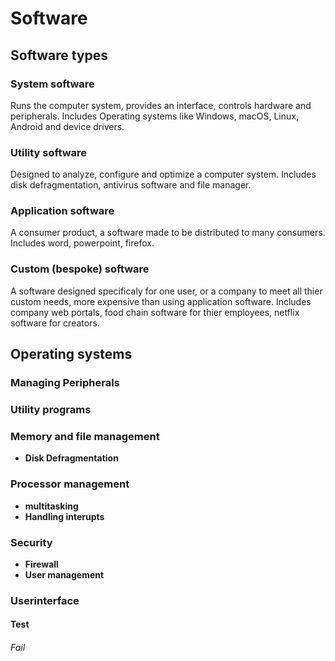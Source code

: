 # Software

## Software types

### System software
Runs the computer system, provides an interface, controls hardware and peripherals.
Includes Operating systems like Windows, macOS, Linux, Android and device drivers.

### Utility software
Designed to analyze, configure and optimize a computer system.
Includes disk defragmentation, antivirus software and file manager.

### Application software
A consumer product, a software made to be distributed to many consumers.
Includes word, powerpoint, firefox.

### Custom (bespoke) software
A software designed specificaly for one user, or a company to meet all thier custom needs, more expensive than using application software.
Includes company web portals, food chain software for thier employees, netflix software for creators.

## Operating systems

### Managing Peripherals

### Utility programs

### Memory and file management
- **Disk Defragmentation**

### Processor management
- **multitasking**
- **Handling interupts**

### Security
- **Firewall**
- **User management**

### Userinterface

#### Test

###### Fail
